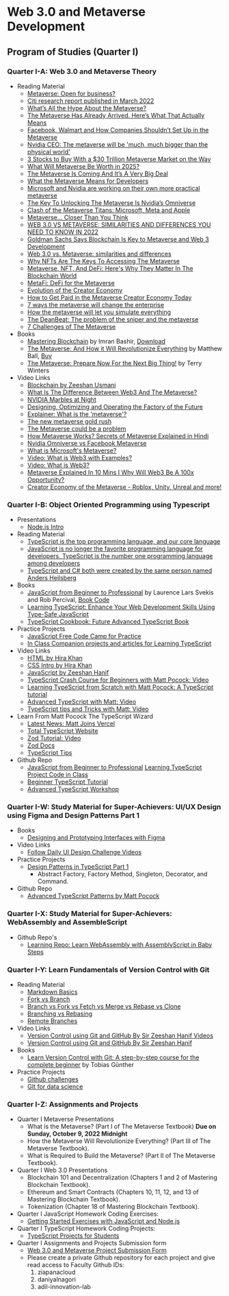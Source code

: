 # Web 3.0 and Metaverse Development

## Program of Studies (Quarter I)

### Quarter I-A: Web 3.0 and Metaverse Theory

- Reading Material
  - [Metaverse: Open for business?](https://www.technologyreview.com/2022/06/27/1054974/metaverse-open-for-business/)
  - [Citi research report published in March 2022](https://www.citivelocity.com/citigps/metaverse-and-money/)
  - [What’s All the Hype About the Metaverse?](https://www.nytimes.com/2022/01/18/technology/personaltech/metaverse-gaming-definition.html)
  - [The Metaverse Has Already Arrived. Here’s What That Actually Means](https://time.com/6116826/what-is-the-metaverse/)
  - [Facebook, Walmart and How Companies Shouldn’t Set Up in the Metaverse](https://www.coindesk.com/layer2/2022/01/05/facebook-walmart-and-how-companies-shouldnt-set-up-in-the-metaverse/)
  - [Nvidia CEO: The metaverse will be 'much, much bigger than the physical world'](https://finance.yahoo.com/news/nvidia-ceo-the-metaverse-will-be-much-much-bigger-than-the-physical-world-174256652.html)
  - [3 Stocks to Buy With a $30 Trillion Metaverse Market on the Way](https://www.fool.com/investing/2021/12/06/3-stocks-to-buy-with-a-30-trillion-metaverse-marke/)
  - [What Will Metaverse Be Worth in 2025?](https://www.theinformation.com/articles/what-will-metaverse-be-worth-in-2025-our-guess-is-82-billion)
  - [The Metaverse Is Coming And It’s A Very Big Deal](https://www.forbes.com/sites/cathyhackl/2020/07/05/the-metaverse-is-coming--its-a-very-big-deal/?sh=3c6ee273440f)
  - [What the Metaverse Means for Developers](https://thenewstack.io/metaverse-developers/)
  - [Microsoft and Nvidia are working on their own more practical metaverse](https://www.techspot.com/news/92064-microsoft-nvidia-working-their-own-more-practical-metaverse.html)
  - [The Key To Unlocking The Metaverse Is Nvidia’s Omniverse](https://www.techspot.com/news/92064-microsoft-nvidia-working-their-own-more-practical-metaverse.html)
  - [Clash of the Metaverse Titans: Microsoft, Meta and Apple](https://medium.com/building-the-metaverse/clash-of-the-metaverse-titans-microsoft-meta-and-apple-ce505b010376)
  - [Metaverse… Closer Than You Think](https://croftgroup.com/metaverse-closer-than-you-think/)
  - [WEB 3.0 VS METAVERSE: SIMILARITIES AND DIFFERENCES YOU NEED TO KNOW IN 2022](https://www.analyticsinsight.net/web-3-0-vs-metaverse-similarities-and-differences-you-need-to-know-in-2022/)
  - [Goldman Sachs Says Blockchain Is Key to Metaverse and Web 3 Development](https://www.coindesk.com/business/2021/12/17/goldman-sachs-says-blockchain-is-key-to-metaverse-and-web-3-development/)
  - [Web 3.0 vs. Metaverse: similarities and differences](https://experty.io/web-3-0-vs-metaverse-similarities-and-differences)
  - [Why NFTs Are The Keys To Accessing The Metaverse](https://www.binance.com/en/blog/nft/why-nfts-are-the-keys-to-accessing-the-metaverse-421499824684903085)
  - [Metaverse, NFT, And DeFi: Here's Why They Matter In The Blockchain World](https://www.ndtv.com/business/metaverse-nft-and-defi-heres-why-they-matter-in-the-blockchain-world-2654667)
  - [MetaFi: DeFi for the Metaverse](https://outlierventures.io/research/metafi-defi-for-the-metaverse/)
  - [Evolution of the Creator Economy](https://medium.com/building-the-metaverse/evolution-of-the-creator-economy-9e038e8411af)
  - [How to Get Paid in the Metaverse Creator Economy Today](https://hackernoon.com/how-to-get-paid-in-the-metaverse-creator-economy-today)
  - [7 ways the metaverse will change the enterprise](https://venturebeat.com/2022/01/26/7-ways-the-metaverse-will-change-the-enterprise/)
  - [How the metaverse will let you simulate everything](https://venturebeat.com/2022/01/26/omniverse-ability-to-simulate-anything-self-driving-cars-energy-power-consumption/)
  - [The DeanBeat: The problem of the sniper and the metaverse](https://venturebeat.com/2022/01/14/the-deanbeat-the-problem-of-the-sniper-and-the-metaverse/amp/)
  - [7 Challenges of The Metaverse](https://lucidrealitylabs.com/blog/7-challenges-of-the-metaverse)
- Books
  - [Mastering Blockchain](https://www.packtpub.com/product/mastering-blockchain-third-edition/9781839213199) by Imran Bashir, [Download](https://pk1lib.org/book/11269630/9409cf)
  - [The Metaverse: And How it Will Revolutionize Everything](https://www.amazon.com/Metaverse-How-Will-Revolutionize-Everything/dp/1324092033/ref=sr_1_4) by Matthew Ball, [Buy](https://www.matthewball.vc/metaversebook)
  - [The Metaverse: Prepare Now For the Next Big Thing!](https://www.amazon.com/Metaverse-Prepare-Now-Next-Thing/dp/B09DMRF373/ref=pd_sbs_1/132-9505128-5572430) by Terry Winters
- Video Links
  - [Blockchain by Zeeshan Usmani](https://www.youtube.com/playlist?list=PL1Xmyl4aKTRjZTZSA_gVpk2xf6QKr_QyZ)
  - [What Is The Difference Between Web3 And The Metaverse?](https://www.youtube.com/watch?v=BCr6XxOd9eE)
  - [NVIDIA Marbles at Night](https://www.youtube.com/watch?v=NgcYLIvlp_k)
  - [Designing, Optimizing and Operating the Factory of the Future](https://www.youtube.com/watch?v=6-DaWgg4zF8)
  - [Explainer: What is the 'metaverse'?](https://www.youtube.com/watch?v=99BnZ8js1_k)
  - [The new metaverse gold rush](https://www.youtube.com/watch?v=8zbQhb2siHs)
  - [The Metaverse could be a problem](https://www.youtube.com/watch?v=RgJwPco3wew)
  - [How Metaverse Works? Secrets of Metaverse Explained in Hindi](https://www.youtube.com/watch?v=0azMpBagjI4)
  - [Nvidia Omniverse vs Facebook Metaverse](https://www.youtube.com/watch?v=fVaDO8ek57Q)
  - [What is Microsoft's Metaverse?](https://www.youtube.com/watch?v=Qw6UCwCt4bE)
  - [Video: What is Web3 with Examples?](https://www.youtube.com/watch?v=WEsO8OuAnjE)
  - [Video: What is Web3?](https://www.youtube.com/watch?v=nHhAEkG1y2U)
  - [Metaverse Explained In 10 Mins I Why Will Web3 Be A 100x Opportunity?](https://www.youtube.com/watch?v=hAkbAqVpII0)
  - [Creator Economy of the Metaverse - Roblox, Unity, Unreal and more!](https://www.youtube.com/watch?v=VLwqivmWM_I)

### Quarter I-B: Object Oriented Programming using Typescript

- Presentations
  - [Node.js Intro](https://docs.google.com/presentation/d/1eOLJTN0FyVAw6lMUvA_XYLORKnudWXyzXsB6sg5oPIs/edit#slide=id.p)
- Reading Material
  - [TypeScript is the top programming language, and our core language](https://www.helpnetsecurity.com/2022/09/20/25-most-popular-programming-languages-trends/)
  - [JavaScript is no longer the favorite programming language for developers, TypeScript is the number one programming language among developers](https://www.techradar.com/news/javascript-no-longer-the-favorite-language-among-developers)
  - [TypeScript and C# both were created by the same person named Anders Hejlsberg](https://dev.to/destrodevshow/typescript-and-c-both-created-by-the-same-person-named-anders-hejlsberg-42g4)
- Books
  - [JavaScript from Beginner to Professional](https://www.amazon.com/JavaScript-Beginner-Professional-building-interactive/dp/1800562527/ref=sr_1_4) by Laurence Lars Svekis and Rob Percival, [Book Code](https://github.com/PacktPublishing/JavaScript-from-Beginner-to-Professional)
  - [Learning TypeScript: Enhance Your Web Development Skills Using Type-Safe JavaScript](https://www.amazon.com/Learning-TypeScript-Development-Type-Safe-JavaScript/dp/1098110331/ref=sr_1_1)
  - [TypeScript Cookbook: Future Advanced TypeScript Book](https://www.oreilly.com/library/view/typescript-cookbook/9781098136642/)
- Practice Projects
  - [JavaScript Free Code Camp for Practice](https://www.freecodecamp.org/learn/javascript-algorithms-and-data-structures/#basic-javascript)
  - [In Class Companion projects and articles for Learning TypeScript](https://www.learningtypescript.com/)
- Video Links
  - [HTML by Hira Khan](https://www.youtube.com/playlist?list=PLKvqnz8z1zWQ3BALy86tIXICkG874wAc6)
  - [CSS Intro by Hira Khan](https://www.youtube.com/playlist?list=PLKvqnz8z1zWQSWIen_zUSEBmtqzPLuRob)
  - [JavaScript by Zeeshan Hanif](https://www.youtube.com/playlist?list=PLKvqnz8z1zWQdc0NSLknxmxBch5gLOqyo)
  - [TypeScript Crash Course for Beginners with Matt Pocock: Video](https://www.youtube.com/watch?v=p6dO9u0M7MQ&t=25s)
  - [Learning TypeScript from Scratch with Matt Pocock: A TypeScript tutorial](https://www.youtube.com/watch?v=qcFmCKQDa2s&t=1s)
  - [Advanced TypeScript with Matt: Video](https://www.youtube.com/watch?v=F7O4gA0GXqI&t=389s)
  - [TypeScript tips and Tricks with Matt: Video](https://www.youtube.com/watch?v=hBk4nV7q6-w&t=24s)
- Learn From Matt Pocock The TypeScript Wizard
  - [Latest News: Matt Joins Vercel](https://twitter.com/mattpocockuk/status/1559105611995955202)
  - [Total TypeScript Website](https://www.totaltypescript.com/)
  - [Zod Tutorial: Video](https://www.totaltypescript.com/tutorials/zod)
  - [Zod Docs](https://zod.dev/)
  - [TypeScript Tips](https://www.totaltypescript.com/tips)
- Github Repo
  - [JavaScript from Beginner to Professional](https://github.com/PacktPublishing/JavaScript-from-Beginner-to-Professional)
    [Learning TypeScript Project Code in Class](https://github.com/LearningTypeScript/projects)
  - [Beginner TypeScript Tutorial](https://github.com/total-typescript/beginners-typescript-tutorial)
  - [Advanced TypeScript Workshop](https://github.com/total-typescript/advanced-typescript-workshop)

### Quarter I-W: Study Material for Super-Achievers: UI/UX Design using Figma and Design Patterns Part 1

- Books
  - [Designing and Prototyping Interfaces with Figma](https://www.packtpub.com/product/designing-and-prototyping-interfaces-with-figma/9781800564183)
- Video Links
  - [Follow Daily UI Design Challenge Videos](https://www.youtube.com/playlist?list=PLOFMxDQkrLGf5uU7mrPkmf3Ec3o5mL7yl)
- Practice Projects
  - [Design Patterns in TypeScript Part 1](https://refactoring.guru/design-patterns/typescript)
    - Abstract Factory, Factory Method, Singleton, Decorator, and Command.
- Github Repo
  - [Advanced TypeScript Patterns by Matt Pocock](https://github.com/total-typescript/advanced-patterns-workshop)

### Quarter I-X: Study Material for Super-Achievers: WebAssembly and AssembleScript

- Github Repo's
  - [Learning Repo: Learn WebAssembly with AssemblyScript in Baby Steps](https://github.com/panacloud-modern-global-apps/webassembly-assemblyscript/blob/main/README.md)

### Quarter I-Y: Learn Fundamentals of Version Control with Git

- Reading Material
  - [Markdown Basics](https://help.github.com/articles/markdown-basics/)
  - [Fork vs Branch](http://stackoverflow.com/questions/5009600/difference-between-fork-and-branch-on-github)
  - [Branch vs Fork vs Fetch vs Merge vs Rebase vs Clone](http://stackoverflow.com/questions/3329943/git-branch-fork-fetch-merge-rebase-and-clone-what-are-the-differences)
  - [Branching vs Rebasing](https://git-scm.com/book/en/v2/Git-Branching-Rebasing)
  - [Remote Branches](http://git-scm.com/book/en/v2/Git-Branching-Remote-Branches#Tracking-Branches)
- Video Links
  - [Version Control using Git and GitHub By Sir Zeeshan Hanif Videos](https://www.youtube.com/playlist?list=PLKueo-cldy_HjRnPUL4G3pWHS7FREAizF)
  - [Version Control using Git and GitHub By Sir Zeeshan Hanif](https://www.youtube.com/playlist?list=PL4lZMpZtayiGkfhq9AbFTSd4GbX25C_0L)
- Books
  - [Learn Version Control with Git: A step-by-step course for the complete beginner](https://www.amazon.com/Learn-Version-Control-step-step/dp/1520786506) by Tobias Günther
- Practice Projects
  - [Github challenges](https://try.github.io/levels/1/challenges/1)
  - [GIt for data science](https://www.datacamp.com/courses/introduction-to-git-for-data-science)

### Quarter I-Z: Assignments and Projects

- Quarter I Metaverse Presentations
  - What is the Metaverse? (Part I of The Metaverse Textbook) **Due on Sunday, October 9, 2022 Midnight**
  - How the Metaverse Will Revolutionize Everything? (Part III of The Metaverse Textbook).
  - What is Required to Build the Metaverse? (Part II of The Metaverse Textbook).
- Quarter I Web 3.0 Presentations
  - Blockchain 101 and Decentralization (Chapters 1 and 2 of Mastering Blockchain Textbook).
  - Ethereum and Smart Contracts (Chapters 10, 11, 12, and 13 of Mastering Blockchain Textbook).
  - Tokenization (Chapter 18 of Mastering Blockchain Textbook).
- Quarter I JavaScript Homework Coding Exercises:
  - [Getting Started Exercises with JavaScript and Node.js](https://github.com/panacloud-modern-global-apps/typescript-node-projects/blob/main/getting-started-exercises.md)
- Quarter I TypeScript Homework Coding Projects:
  - [TypeScript Projects for Students](https://github.com/panacloud-modern-global-apps/typescript-node-projects)
- Quarter I Assignments and Projects Submission form
  - [Web 3.0 and Metaverse Project Submission Form](https://forms.gle/H6HsTPhP3tpEaK7V7)
  - Please create a private Github repository for each project and give read access to Faculty Github IDs:
    1. ziapanacloud
    2. daniyalnagori
    3. adil-innovation-lab
